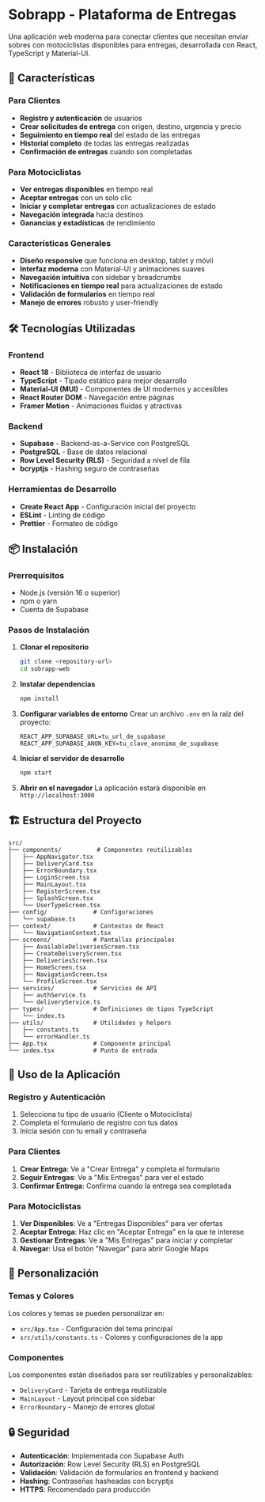# Sobrapp - Plataforma de Entregas

Una aplicación web moderna para conectar clientes que necesitan enviar sobres con motociclistas disponibles para entregas, desarrollada con React, TypeScript y Material-UI.

## 🚀 Características

### Para Clientes
- **Registro y autenticación** de usuarios
- **Crear solicitudes de entrega** con origen, destino, urgencia y precio
- **Seguimiento en tiempo real** del estado de las entregas
- **Historial completo** de todas las entregas realizadas
- **Confirmación de entregas** cuando son completadas

### Para Motociclistas
- **Ver entregas disponibles** en tiempo real
- **Aceptar entregas** con un solo clic
- **Iniciar y completar entregas** con actualizaciones de estado
- **Navegación integrada** hacia destinos
- **Ganancias y estadísticas** de rendimiento

### Características Generales
- **Diseño responsive** que funciona en desktop, tablet y móvil
- **Interfaz moderna** con Material-UI y animaciones suaves
- **Navegación intuitiva** con sidebar y breadcrumbs
- **Notificaciones en tiempo real** para actualizaciones de estado
- **Validación de formularios** en tiempo real
- **Manejo de errores** robusto y user-friendly

## 🛠️ Tecnologías Utilizadas

### Frontend
- **React 18** - Biblioteca de interfaz de usuario
- **TypeScript** - Tipado estático para mejor desarrollo
- **Material-UI (MUI)** - Componentes de UI modernos y accesibles
- **React Router DOM** - Navegación entre páginas
- **Framer Motion** - Animaciones fluidas y atractivas

### Backend
- **Supabase** - Backend-as-a-Service con PostgreSQL
- **PostgreSQL** - Base de datos relacional
- **Row Level Security (RLS)** - Seguridad a nivel de fila
- **bcryptjs** - Hashing seguro de contraseñas

### Herramientas de Desarrollo
- **Create React App** - Configuración inicial del proyecto
- **ESLint** - Linting de código
- **Prettier** - Formateo de código

## 📦 Instalación

### Prerrequisitos
- Node.js (versión 16 o superior)
- npm o yarn
- Cuenta de Supabase

### Pasos de Instalación

1. **Clonar el repositorio**
   ```bash
   git clone <repository-url>
   cd sobrapp-web
   ```

2. **Instalar dependencias**
   ```bash
   npm install
   ```

3. **Configurar variables de entorno**
   Crear un archivo `.env` en la raíz del proyecto:
   ```env
   REACT_APP_SUPABASE_URL=tu_url_de_supabase
   REACT_APP_SUPABASE_ANON_KEY=tu_clave_anonima_de_supabase
   ```

4. **Iniciar el servidor de desarrollo**
   ```bash
   npm start
   ```

5. **Abrir en el navegador**
   La aplicación estará disponible en `http://localhost:3000`

## 🏗️ Estructura del Proyecto

```
src/
├── components/          # Componentes reutilizables
│   ├── AppNavigator.tsx
│   ├── DeliveryCard.tsx
│   ├── ErrorBoundary.tsx
│   ├── LoginScreen.tsx
│   ├── MainLayout.tsx
│   ├── RegisterScreen.tsx
│   ├── SplashScreen.tsx
│   └── UserTypeScreen.tsx
├── config/             # Configuraciones
│   └── supabase.ts
├── context/            # Contextos de React
│   └── NavigationContext.tsx
├── screens/            # Pantallas principales
│   ├── AvailableDeliveriesScreen.tsx
│   ├── CreateDeliveryScreen.tsx
│   ├── DeliveriesScreen.tsx
│   ├── HomeScreen.tsx
│   ├── NavigationScreen.tsx
│   └── ProfileScreen.tsx
├── services/           # Servicios de API
│   ├── authService.ts
│   └── deliveryService.ts
├── types/              # Definiciones de tipos TypeScript
│   └── index.ts
├── utils/              # Utilidades y helpers
│   ├── constants.ts
│   └── errorHandler.ts
├── App.tsx             # Componente principal
└── index.tsx           # Punto de entrada
```

## 📱 Uso de la Aplicación

### Registro y Autenticación
1. Selecciona tu tipo de usuario (Cliente o Motociclista)
2. Completa el formulario de registro con tus datos
3. Inicia sesión con tu email y contraseña

### Para Clientes
1. **Crear Entrega**: Ve a "Crear Entrega" y completa el formulario
2. **Seguir Entregas**: Ve a "Mis Entregas" para ver el estado
3. **Confirmar Entrega**: Confirma cuando la entrega sea completada

### Para Motociclistas
1. **Ver Disponibles**: Ve a "Entregas Disponibles" para ver ofertas
2. **Aceptar Entrega**: Haz clic en "Aceptar Entrega" en la que te interese
3. **Gestionar Entregas**: Ve a "Mis Entregas" para iniciar y completar
4. **Navegar**: Usa el botón "Navegar" para abrir Google Maps

## 🎨 Personalización

### Temas y Colores
Los colores y temas se pueden personalizar en:
- `src/App.tsx` - Configuración del tema principal
- `src/utils/constants.ts` - Colores y configuraciones de la app

### Componentes
Los componentes están diseñados para ser reutilizables y personalizables:
- `DeliveryCard` - Tarjeta de entrega reutilizable
- `MainLayout` - Layout principal con sidebar
- `ErrorBoundary` - Manejo de errores global

## 🔒 Seguridad

- **Autenticación**: Implementada con Supabase Auth
- **Autorización**: Row Level Security (RLS) en PostgreSQL
- **Validación**: Validación de formularios en frontend y backend
- **Hashing**: Contraseñas hasheadas con bcryptjs
- **HTTPS**: Recomendado para producción

